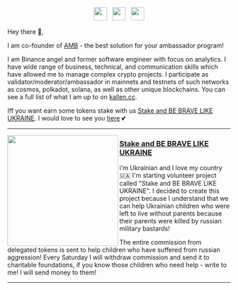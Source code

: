 <p align='center'>
<a href="https://kallen.cc"><img height="30" src="https://raw.githubusercontent.com/WaylonWalker/WaylonWalker/main/icon/dev.png"></a>&nbsp;&nbsp;
<a href="https://twitter.com/kallen_cc"><img height="30" src="https://github.com/WaylonWalker/WaylonWalker/blob/main/icon/twitter.png?raw=true"></a>&nbsp;&nbsp;
<a href="https://forward-stake.com"><img height="30" src="https://github.com/WaylonWalker/WaylonWalker/blob/main/icon/by-me-a-coffee.png?raw=true"></a>
</p>

Hey there 👋,

I am co-founder of [AMB](https://amb.place/) - the best solution for your ambassador program! 

I am Binance angel and former software engineer with focus on analytics. I have wide range of business, technical, and communication skills which have allowed me to manage complex crypto projects. I participate as validator/moderator/ambassador in mainnets and testnets of such networks as cosmos, polkadot, solana, as well as other unique blockchains. You can see a full list of what I am up to on [kallen.cc](https://kallen.cc/#portfolio). 

Iff you want earn some tokens stake with us [Stake and BE BRAVE LIKE UKRAINE](https://forward-stake.com). I would love to see you [here](https://forward-stake.com) 💕  

  ---
 
 <p>
  <img width="250" align='left' src="https://forward-stake.com/images/logo.png?raw=true">
</p>
 
### [Stake and BE BRAVE LIKE UKRAINE](https://forward-stake.com)

i'm Ukrainian and I love my country 🇺🇦 I'm starting volunteer project called "Stake and BE BRAVE LIKE UKRAINE". I decided to create this project because I understand that we can help Ukrainian children who were left to live without parents because their parents were killed by russian military bastards!

The entire commission from delegated tokens is sent to help children who have suffered from russian aggression! Every Saturday I will withdraw commission and send it to charitable foundations, if you know those children who need help - write to me! I will send money to them!

 ---
 
